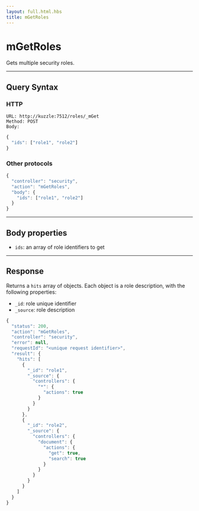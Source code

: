 ```yaml
---
layout: full.html.hbs
title: mGetRoles
---
```


# mGetRoles

Gets multiple security roles.

---

## Query Syntax

### HTTP

```http
URL: http://kuzzle:7512/roles/_mGet
Method: POST  
Body:
```

```js
{
  "ids": ["role1", "role2"]
}
```

### Other protocols

```js
{
  "controller": "security",
  "action": "mGetRoles",
  "body": {
    "ids": ["role1", "role2"]
  }
}
```
---

## Body properties

* `ids`: an array of role identifiers to get

---

## Response

Returns a `hits` array of objects. Each object is a role description, with the following properties:

* `_id`: role unique identifier
* `_source`: role description

```javascript
{
  "status": 200,
  "action": "mGetRoles",
  "controller": "security",
  "error": null,
  "requestId": "<unique request identifier>",
  "result": {
    "hits": [
      {
        "_id": "role1",
        "_source": {
          "controllers": {
            "*": {
              "actions": true
            }
          }
        }
      },
      {
        "_id": "role2",
        "_source": {
          "controllers": {
            "document": {
              "actions": {
                "get": true,
                "search": true
              }
            }
          }
        }
      }
    ]
  }
}
```
